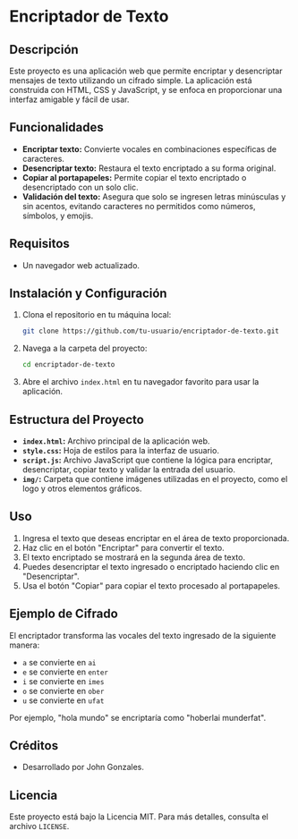 # Encriptador de Texto

## Descripción

Este proyecto es una aplicación web que permite encriptar y desencriptar mensajes de texto utilizando un cifrado simple. La aplicación está construida con HTML, CSS y JavaScript, y se enfoca en proporcionar una interfaz amigable y fácil de usar.

## Funcionalidades

- **Encriptar texto:** Convierte vocales en combinaciones específicas de caracteres.
- **Desencriptar texto:** Restaura el texto encriptado a su forma original.
- **Copiar al portapapeles:** Permite copiar el texto encriptado o desencriptado con un solo clic.
- **Validación del texto:** Asegura que solo se ingresen letras minúsculas y sin acentos, evitando caracteres no permitidos como números, símbolos, y emojis.

## Requisitos

- Un navegador web actualizado.

## Instalación y Configuración

1. Clona el repositorio en tu máquina local:

    ```bash
    git clone https://github.com/tu-usuario/encriptador-de-texto.git
    ```

2. Navega a la carpeta del proyecto:

    ```bash
    cd encriptador-de-texto
    ```

3. Abre el archivo `index.html` en tu navegador favorito para usar la aplicación.

## Estructura del Proyecto

- **`index.html`:** Archivo principal de la aplicación web.
- **`style.css`:** Hoja de estilos para la interfaz de usuario.
- **`script.js`:** Archivo JavaScript que contiene la lógica para encriptar, desencriptar, copiar texto y validar la entrada del usuario.
- **`img/`:** Carpeta que contiene imágenes utilizadas en el proyecto, como el logo y otros elementos gráficos.

## Uso

1. Ingresa el texto que deseas encriptar en el área de texto proporcionada.
2. Haz clic en el botón "Encriptar" para convertir el texto.
3. El texto encriptado se mostrará en la segunda área de texto.
4. Puedes desencriptar el texto ingresado o encriptado haciendo clic en "Desencriptar".
5. Usa el botón "Copiar" para copiar el texto procesado al portapapeles.

## Ejemplo de Cifrado

El encriptador transforma las vocales del texto ingresado de la siguiente manera:

- `a` se convierte en `ai`
- `e` se convierte en `enter`
- `i` se convierte en `imes`
- `o` se convierte en `ober`
- `u` se convierte en `ufat`

Por ejemplo, "hola mundo" se encriptaría como "hoberlai munderfat".

## Créditos

- Desarrollado por John Gonzales.

## Licencia

Este proyecto está bajo la Licencia MIT. Para más detalles, consulta el archivo `LICENSE`.
